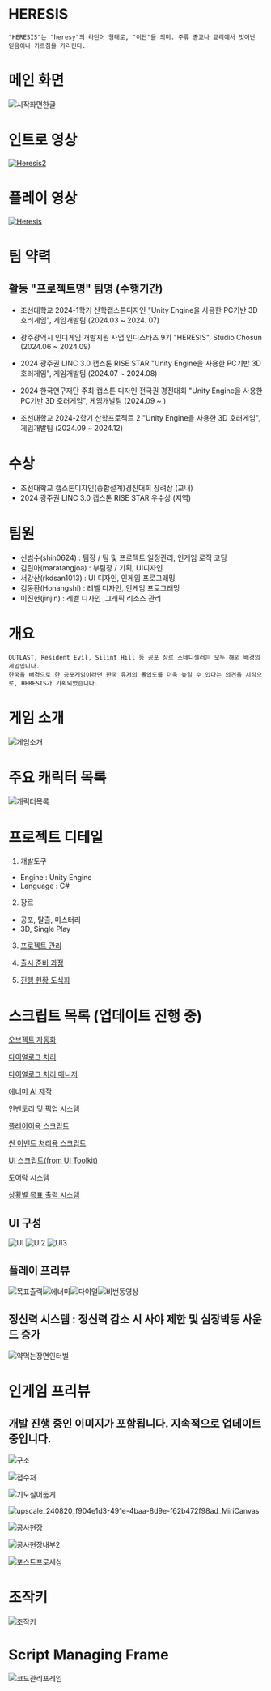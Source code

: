 # HERESIS
    "HERESIS"는 "heresy"의 라틴어 형태로, "이단"을 의미. 주류 종교나 교리에서 벗어난 믿음이나 가르침을 가리킨다.

# 메인 화면
![시작화면한글](https://github.com/user-attachments/assets/ceb68d85-c038-4757-8d91-7d316f8b709a)

# 인트로 영상
[![Heresis2](https://img.youtube.com/vi/84w2DgmfVk4/0.jpg)](https://youtu.be/84w2DgmfVk4)

# 플레이 영상
[![Heresis](https://img.youtube.com/vi/tikQ6RgiCFA/0.jpg)](https://youtu.be/cxzYf7gvMjI)

# 팀 약력
## 활동 "프로젝트명" 팀명 (수행기간) ##
- 조선대학교 2024-1학기 산학캡스톤디자인 "Unity Engine을 사용한 PC기반 3D 호러게임", 게임개발팀 (2024.03 ~ 2024. 07)
    
- 광주광역시 인디게임 개발지원 사업 인디스타즈 9기 "HERESIS", Studio Chosun (2024.06 ~ 2024.09)

- 2024 광주권 LINC 3.0 캡스톤 RISE STAR "Unity Engine을 사용한 PC기반 3D 호러게임", 게임개발팀 (2024.07 ~ 2024.08)

- 2024 한국연구재단 주최 캡스톤 디자인 전국권 경진대회 "Unity Engine을 사용한 PC기반 3D 호러게임", 게임개발팀 (2024.09 ~ )

- 조선대학교 2024-2학기 산학프로젝트 2 "Unity Engine을 사용한 3D 호러게임", 게임개발팀 (2024.09 ~ 2024.12)

#  수상
- 조선대학교 캡스톤디자인(종합설계)경진대회 장려상     (교내)
- 2024 광주권 LINC 3.0 캡스톤 RISE STAR 우수상      (지역)

# 팀원
- 신범수(shin0624) : 팀장 / 팀 및 프로젝트 일정관리, 인게임 로직 코딩
- 김린아(maratangjoa) : 부팀장 / 기획, UI디자인
- 서강산(rkdsan1013) : UI 디자인, 인게임 프로그래밍
- 김동환(Honangshi) : 레벨 디자인, 인게임 프로그래밍
- 이진헌(jinjin) : 레벨 디자인 ,그래픽 리소스 관리

# 개요
    OUTLAST, Resident Evil, Silint Hill 등 공포 장르 스테디셀러는 모두 해외 배경의 게임입니다.
    한국을 배경으로 한 공포게임이라면 한국 유저의 몰입도를 더욱 높일 수 있다는 의견을 시작으로, HERESIS가 기획되었습니다.

# 게임 소개
![게임소개](https://github.com/user-attachments/assets/987c9902-97dc-405e-b0ce-fb536283983f)

# 주요 캐릭터 목록
![캐릭터목록](https://github.com/user-attachments/assets/a75106ad-a599-48d0-8c63-5db197f70d85)

# 프로젝트 디테일
1. 개발도구
+ Engine : Unity Engine
+ Language : C#

2. 장르
+ 공포, 탈출, 미스터리
+ 3D, Single Play

3. [프로젝트 관리](./ProjectManaging)

4. [출시 준비 과정](./CommercializationPreparation)

5. [진행 현황 도식화](./ProcessDrawing)

# 스크립트 목록 (업데이트 진행 중)
[오브젝트 자동화](./Auto_Scripts)

[다이얼로그 처리](./Dialogue_Scripts)

[다이얼로그 처리 매니저](./Managers_Scripts)

[에너미 AI 제작](./Enemy_Scripts)

[인벤토리 및 픽업 시스템](./InventoryScripts)

[플레이어용 스크립트](./Player_Scripts)

[씬 이벤트 처리용 스크립트](./Scene_Scripts)

[UI 스크립트(from UI Toolkit)](./UI_Scripts)

[도어락 시스템](./DoorLock_Scripts)

[상황별 목표 출력 시스템](./Object_Display_Scripts)

## UI 구성
![UI](https://github.com/user-attachments/assets/f382f7f9-b100-4802-a71f-175c86d81340)
![UI2](https://github.com/user-attachments/assets/0a2ac014-7656-41cc-b652-1ecd61f21b61)
![UI3](https://github.com/user-attachments/assets/7003f2b5-cb61-4083-8bd9-615bdd1479c9)

## 플레이 프리뷰
![목표출력](https://github.com/user-attachments/assets/56d20cff-6076-4b5f-9a91-d4d61d270c7f)![에너미](https://github.com/shin0624/Studio_Chosun_Heresis/assets/91828379/f78013a9-79eb-4db8-ba22-5a3f8a66ec78)![다이얼](https://github.com/shin0624/Studio_Chosun_Heresis/assets/91828379/286e559b-fa84-48e8-8faa-45e2836a87e5)![비번동영상](https://github.com/user-attachments/assets/dcbfc285-bde2-4cc5-bdd1-1ced9d70f2da)

## 정신력 시스템 : 정신력 감소 시 사야 제한 및 심장박동 사운드 증가
![약먹는장면인터벌](https://github.com/user-attachments/assets/02bce26a-04b4-4401-8961-5fab88f1dc95)

# 인게임 프리뷰
## 개발 진행 중인 이미지가 포함됩니다. 지속적으로 업데이트 중입니다. ##
![구조](https://github.com/user-attachments/assets/eac29cd3-d05d-4b96-8b84-06ea0b6b9203)

![접수처](https://github.com/user-attachments/assets/a1912057-9226-4029-a906-2c33eacd3048)

![기도실어둡게](https://github.com/user-attachments/assets/9f4077ce-43c9-4851-ba40-f66c0016b771)

![upscale_240820_f904e1d3-491e-4baa-8d9e-f62b472f98ad_MiriCanvas](https://github.com/user-attachments/assets/916d7e39-d37b-41ec-ae54-5476768a9e7d)

![공사현장](https://github.com/user-attachments/assets/06390b81-178f-41de-927e-028130b8ad86)

![공사현장내부2](https://github.com/user-attachments/assets/798dac45-b9b4-44a5-aa80-a151dab1ebde)

![포스트프로세싱](https://github.com/user-attachments/assets/d32eb75d-1da8-4795-abb6-c3ea151a9376)


# 조작키
![조작키](https://github.com/shin0624/Studio_Chosun_Heresis/assets/91828379/c0b34ac3-113a-4115-837c-f899ed82467d)

# Script Managing Frame
![코드관리프레임](https://github.com/shin0624/Capstone_Design_01_GameDevelopment/assets/91828379/841dab83-4161-4427-b2d5-86a9e3e11d7d)
